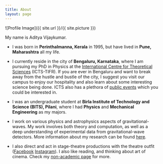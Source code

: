 ```yaml
---
title: About
layout: page
---
```


![Profile Image]({{ site.url }}/{{ site.picture }})

My name is Aditya Vijaykumar.

- I was born in **Perinthalmanna, Kerala** in 1995, but have lived in **Pune, Maharashtra** all my life.

- I currently reside in the city of **Bengaluru, Karnataka**, where I am pursuing my PhD in Physics at the [International Centre for Theoretical Sciences](https://icts.res.in/) (ICTS-TIFR). If you are ever in Bengaluru and want to break away from the hustle and bustle of the city, I suggest you visit our campus to enjoy our hospitality and also learn about some interesting science being done. ICTS also has a plethora of [public events](https://icts.res.in/outreach) which you could be interested in.

- I was an undergraduate student at **Birla Institute of Technology and Science (BITS), Pilani**, where I had **Physics** and **Mechanical Engineering** as my majors. 

- I work on various physics and astrophysics aspects of gravitational-waves. My work involves both theory and computation, as well as a deep understanding of experimental data from gravitational-wave detectors. More information about my research can be found [here](https://adivijaykumar.github.io/research/).

- I also direct and act in stage-theatre productions with the theatre outfit ([Facebook](https://www.facebook.com/stagecraftncbs/) [Instagram](https://www.facebook.com/stagecraftncbs/)). I also like reading, and thinking about art of cinema. Check my [non-academic page](https://adivijaykumar.github.io/nonacademic/) for more.
